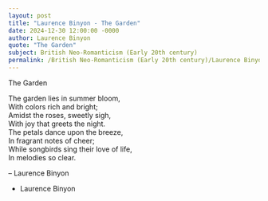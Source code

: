 ```yaml
---
layout: post
title: "Laurence Binyon - The Garden"
date: 2024-12-30 12:00:00 -0000
author: Laurence Binyon
quote: "The Garden"
subject: British Neo-Romanticism (Early 20th century)
permalink: /British Neo-Romanticism (Early 20th century)/Laurence Binyon/Laurence Binyon - The Garden
---
```


The Garden

The garden lies in summer bloom,  
   With colors rich and bright;  
Amidst the roses, sweetly sigh,  
   With joy that greets the night.  
The petals dance upon the breeze,  
   In fragrant notes of cheer;  
While songbirds sing their love of life,  
   In melodies so clear.  

– Laurence Binyon

- Laurence Binyon
